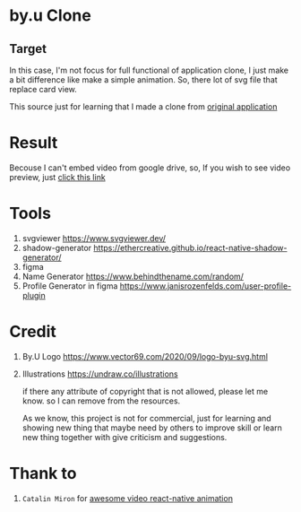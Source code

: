 # by.u Clone

## Target
In this case, I'm not focus for full functional of application clone, I just make a bit difference like make a simple animation. So, there lot of svg file that replace card view.

This source just for learning that I made a clone from [original application](https://play.google.com/store/apps/details?id=com.byu.id) 


# Result

Becouse I can't embed video from google drive, so, If you wish to see video preview, just [click this link](https://drive.google.com/open?id=13qmt8zWuYmKH3RIknoSxAPElVheiOO7j&authuser=2)

# Tools

1. svgviewer https://www.svgviewer.dev/
2. shadow-generator https://ethercreative.github.io/react-native-shadow-generator/
3. figma
4. Name Generator https://www.behindthename.com/random/
5. Profile Generator in figma https://www.janisrozenfelds.com/user-profile-plugin

# Credit

1. By.U Logo https://www.vector69.com/2020/09/logo-byu-svg.html
2. Illustrations https://undraw.co/illustrations


    if there any attribute of copyright that is not allowed, please let me know. so I can remove from the resources.

    As we know, this project is not for commercial, just for learning and showing new thing that maybe need by others to improve skill or learn new thing together with give criticism and suggestions.

# Thank to
1. `Catalin Miron` for [awesome video react-native animation](t.ly/tcsN)